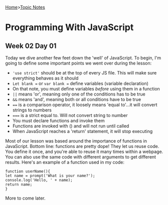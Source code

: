 [Home](README.md)>[Topic Notes](topicNotes.md)

# Programming With JavaScript

## Week 02 Day 01

Today we dive another few feet down the 'well' of JavaScript.
To begin, I'm going to define some important points we went over during the lesson:

- `'use strict'` should be at the top of every JS file. This will make sure everything behaves as it should
- `Let blank =` or `var blank =` define variables (variable declaration)
- On that note, you must define variables *before* using them in a function
- `||` means 'or', meaning only one of the conditions has to be true
- `&&` means 'and', meaning both or all conditions have to be true
- `==` is a comparison operator, it loosely means 'equal to'...it will convert strings to numbers
- `===` is a strict equal to. Will not convert string to number
- You must declare functions and invoke them
- Functions are invoked with () and will not run until called
- When JavaScript reaches a 'return' statement, it will stop executing

Most of our lesson was based around the importance of functions in JavaScript.
Bottom line: functions are pretty dope!
They let us reuse code. You define it once, and you're able to reuse it many times within a webpage.
You can also use the same code with different arguments to get different results.
Here's an example of a function used in my code:

```
function userName(){
let name = prompt('What is your name?');
console.log('Hello, ' + name);
return name;
}
```

More to come later.